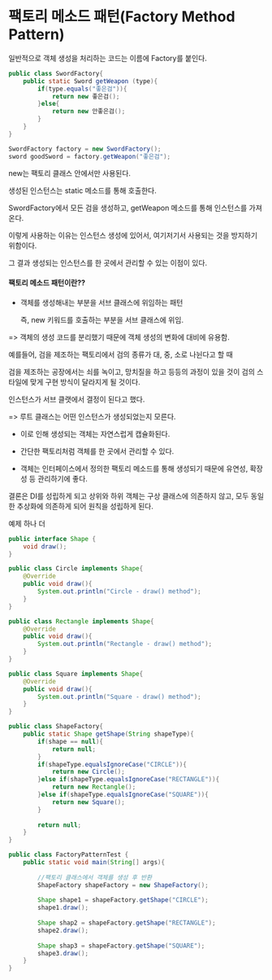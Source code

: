 # 팩토리 메소드 패턴(Factory Method Pattern)



일반적으로 객체 생성을 처리하는 코드는 이름에 Factory를 붙인다.

```java
public class SwordFactory{
    public static Sword getWeapon (type){
        if(type.equals("좋은검")){
            return new 좋은검();
        }else{
            return new 안좋은검();
        }
    }
}

SwordFactory factory = new SwordFactory();
sword goodSword = factory.getWeapon("좋은검");
```

new는 팩토리 클래스 안에서만 사용된다.

생성된 인스턴스는 static 메소드를 통해 호출한다.



SwordFactory에서 모든 검을 생성하고, getWeapon 메소드를 통해 인스턴스를 가져온다.

이렇게 사용하는 이유는 인스턴스 생성에 있어서, 여기저기서 사용되는 것을 방지하기 위함이다.

그 결과 생성되는 인스턴스를 한 곳에서 관리할 수 있는 이점이 있다.



#### 팩토리 메소드 패턴이란??

- 객체를 생성해내는 부분을 서브 클래스에 위임하는 패턴

  즉, new 키워드를 호출하는 부분을 서브 클래스에 위임. 

=> 객체의 생성 코드를 분리했기 때문에 객체 생성의 변화에 대비에 유용함.



예를들어, 검을 제조하는 팩토리에서 검의 종류가 대, 중, 소로 나뉜다고 할 때

검을 제조하는 공장에서는 쇠를 녹이고, 망치질을 하고 등등의 과정이 있을 것이 검의 스타일에 맞게 구현 방식이 달라지게 될 것이다.



인스턴스가 서브 클랫에서 결정이 된다고 했다.

=> 루트 클래스는 어떤 인스턴스가 생성되었는지 모른다.



- 이로 인해 생성되는 객체는 자연스럽게 캡슐화된다.

- 간단한 팩토리처럼 객체를 한 곳에서 관리할 수 있다.
- 객체는 인터페이스에서 정의한 팩토리 메소드를 통해 생성되기 때문에 유연성, 확장성 등 관리하기에 좋다.



결론은 DI를 성립하게 되고 상위와 하위 객체는 구상 클래스에 의존하지 않고, 모두 동일한 추상화에 의존하게 되어 원칙을 성립하게 된다.



예제 하나 더

```java
public interface Shape {
    void draw();
}
```





```java
public class Circle implements Shape{
    @Override
    public void draw(){
        System.out.println("Circle - draw() method");
    }
}
```

```java
public class Rectangle implements Shape{
    @Override
    public void draw(){
        System.out.println("Rectangle - draw() method");
    }
}
```

```java
public class Square implements Shape{
    @Override
    public void draw(){
        System.out.println("Square - draw() method");
    }
}
```





```java
public class ShapeFactory{
    public static Shape getShape(String shapeType){
        if(shape == null){
            return null;
        }
        if(shapeType.equalsIgnoreCase("CIRCLE")){
            return new Circle();
        }else if(shapeType.equalsIgnoreCase("RECTANGLE")){
            return new Rectangle();
        }else if(shapeType.equalsIgnoreCase("SQUARE")){
            return new Square();
        }
        
        return null;
    }
}
```





```java
public class FactoryPatternTest {
    public static void main(String[] args){
        
        //팩토리 클래스에서 객체를 생성 후 반환
        ShapeFactory shapeFactory = new ShapeFactory();
        
        Shape shape1 = shapeFactory.getShape("CIRCLE");
        shape1.draw();
        
        Shape shap2 = shapeFactory.getShape("RECTANGLE");
        shape2.draw();
        
        Shape shap3 = shapeFactory.getShape("SQUARE");
        shape3.draw();
    }
}
```

